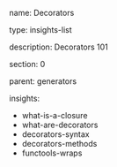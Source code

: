 name: Decorators

type: insights-list

description: Decorators 101  

section: 0

parent: generators

insights:
  - what-is-a-closure
  - what-are-decorators
  - decorators-syntax
  - decorators-methods
  - functools-wraps
